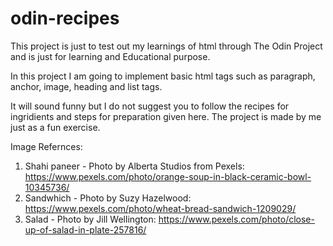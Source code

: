 # odin-recipes
This project is just to test out my learnings of html through The Odin Project and is just for learning and Educational purpose.

In this project I am going to implement basic html tags such as paragraph, anchor, image, heading and list tags.

It will sound funny but I do not suggest you to follow the recipes for ingridients and steps for preparation given here. The project is made by me just as a fun exercise.

Image Refernces:
1. Shahi paneer - Photo by Alberta Studios from Pexels: https://www.pexels.com/photo/orange-soup-in-black-ceramic-bowl-10345736/
2. Sandwhich - Photo by Suzy Hazelwood: https://www.pexels.com/photo/wheat-bread-sandwich-1209029/
3. Salad - Photo by Jill Wellington: https://www.pexels.com/photo/close-up-of-salad-in-plate-257816/